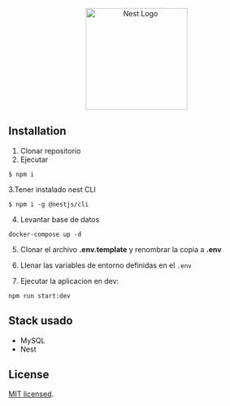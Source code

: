 <p align="center">
  <a href="http://nestjs.com/" target="blank"><img src="https://nestjs.com/img/logo-small.svg" width="200" alt="Nest Logo" /></a>
</p>


## Installation

1. Clonar repositorio
2. Ejecutar

```
$ npm i
```

3.Tener instalado nest CLI

```
$ npm i -g @nestjs/cli
```

4. Levantar base de datos

```
docker-compose up -d
```

5. Clonar el archivo **.env.template** y renombrar la copia a **.env**

6. Llenar las variables de entorno definidas en el `.env`

7. Ejecutar la aplicacion en dev:

```
npm run start:dev
```

## Stack usado

- MySQL
- Nest

## License

[MIT licensed](LICENSE).